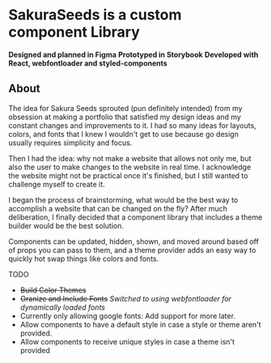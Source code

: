 # SakuraSeeds is a custom component Library

**Designed and planned in Figma**
**Prototyped in Storybook**
**Developed with React, webfontloader and styled-components**


## About
The idea for Sakura Seeds sprouted (pun definitely intended) from my obsession at making a portfolio that satisfied my design ideas and my constant changes and improvements to it. I had so many ideas for layouts, colors, and fonts that I knew I wouldn't get to use because go design usually requires simplicity and focus.

Then I had the idea: why not make a website that allows not only me, but also the user to make changes to the website in real time. I acknowledge the website might not be practical once it's finished, but I still wanted to challenge myself to create it.

I began the process of brainstorming, what would be the best way to accomplish a website that can be changed on the fly? After much deliberation, I finally decided that a component library that includes a theme builder would be the best solution. 

Components can be updated, hidden, shown, and moved around based off of props you can pass to them, and a theme provider adds an easy way to quickly hot swap things like colors and fonts.


TODO 
- ~~Build Color Themes~~
- ~~Oranize and Include Fonts~~ *Switched to using webfontloader for dynamically loaded fonts*
- Currently only allowing google fonts: Add support for more later.
- Allow components to have a default style in case a style or theme aren't provided.
- Allow components to receive unique styles in case a theme isn't provided